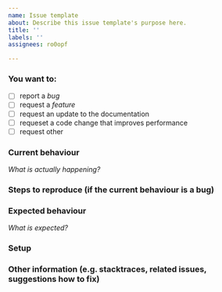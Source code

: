 ```yaml
---
name: Issue template
about: Describe this issue template's purpose here.
title: ''
labels: ''
assignees: ro0opf

---
```


### You want to:

* [ ] report a *bug*
* [ ] request a *feature*
* [ ] request an update to the documentation
* [ ] requeset a code change that improves performance
* [ ] request other

### Current behaviour

*What is actually happening?*

### Steps to reproduce (if the current behaviour is a bug)


### Expected behaviour
*What is expected?*

### Setup

### Other information (e.g. stacktraces, related issues, suggestions how to fix)
